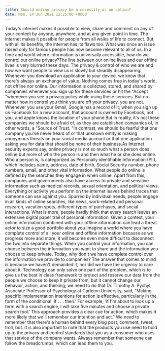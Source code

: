 ```yaml
---
title: Should online privacy be a necessity or an option?
date: Mon, 14 Jun 2021 12:25:00 +0000
---
```

Today's internet makes it possible to view, share and comment on any of your content by anyone, anywhere, and at any given point in time. The internet makes it possible for people from all walks of life to connect. But, with all its benefits, the internet has its flaws too. What was once an issue raised only for famous people has now become relevant to all of us. In a time and world where information is universally accessible, how do we control our online privacy?The line between our online lives and our offline lives is very blurred these days. The privacy & control of who we are and how we want people to view us is slowly but steadily disappearing. Whenever you download an application to your device, we know that there's always an exchange of value. Nothing comes free in today's world, not offline nor online. Our information is collected, stored, and shared by companies whenever you sign up for these services or hit the "Accept "whenever you see a privacy policy while using these services. But no matter how in control you think you are off your privacy, you are not. Whenever you use your Gmail, Google has a record of it; when you sign up on Facebook for a new account, that account is owned by Facebook, not you, and apple knows the location of your phone.But in reality, it's not these companies we should be afraid of, as they are established companies of, in other words, a "Source of Trust. "In contrast, we should be fearful that one company you've never heard of or that unknown entity is making anonymous threats on your social media account or that one application asking you for data that should be none of their business.As Internet security experts say, online privacy is not so much what a person does online but more of who the person is and then what he or she does online. Who a person is, is categorized as Personally identifiable Information (PII), which includes name, address, date of birth, Social Security number, phone numbers, email, and other vital information. What people do online is defined by the searches they engage in when online. Apart from this, companies and governments also have access to private and sensitive information such as medical records, sexual orientation, and political views. Everything or activity you perform on the internet leaves behind traces that someone can use against you. Spurred by individual needs, people engage in all kinds of online searches, like news, work-related and personal research, vacation spots, different types of purchases, and social interactions. What is more, people hardly think that every search leaves an extensive digital paper trail of personal information. Given a context, your online information combined with your offline information can lead a threat actor to size a good portfolio about you.Imagine a world where you have complete control of all your online and offline information because as we progress more and more, it will become even more difficult to disconnect the two into separate things. When you control your information, you can choose between the information you want to share and the information you choose to keep private. Today, why don't we have complete control over the information we provide to companies? The answer that comes to mind is because we haven't demanded it, nor did we have the urgency to care about it. Technology can only solve one part of the problem, which is to give us the best in class framework to protect and reserve our data from the people we choose to keep it private from, but it cannot change our behavior, action, and thinking; we need to do that.Dr. Timothy A. Pychyl, Associate Professor of Psychology at Carleton University, said, "Making specific implementation intentions for action is effective, particularly in the form of the conditional' if . . . then.' For example, 'if I'm about to look up a term with a search engine, I will take five minutes and choose a private search tool.' This approach provides a clear cue for action, which makes it more likely that we'll remember our intention and act." We need to remember that there's a human behind every blog post, comment, tweet, troll, bot. It is also important to note that the products you use need to hold up to the privacy and control standards that you as a consumer who uses that service of the company wants. Always remember that someone can follow the breadcrumbs, which can lead them to you.